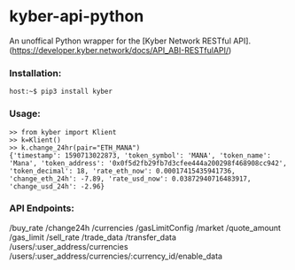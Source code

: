  # kyber-api-python
 An unoffical Python wrapper for the [Kyber Network RESTful API]. (https://developer.kyber.network/docs/API_ABI-RESTfulAPI/)
 
 ### Installation:
 ```
 host:~$ pip3 install kyber
 ```
 
 ### Usage:
 ```
 >> from kyber import Klient
 >> k=Klient()
 >> k.change_24hr(pair="ETH_MANA") 
 {'timestamp': 1590713022873, 'token_symbol': 'MANA', 'token_name': 'Mana', 'token_address': '0x0f5d2fb29fb7d3cfee444a200298f468908cc942', 'token_decimal': 18, 'rate_eth_now': 0.00017415435941736, 'change_eth_24h': -7.89, 'rate_usd_now': 0.03872940716483917, 'change_usd_24h': -2.96}
 ```
 
 ### API Endpoints:
 
/buy_rate
/change24h
/currencies
/gasLimitConfig
/market
/quote_amount
/gas_limit
/sell_rate
/trade_data
/transfer_data
/users/:user_address/currencies
/users/:user_address/currencies/:currency_id/enable_data
 
